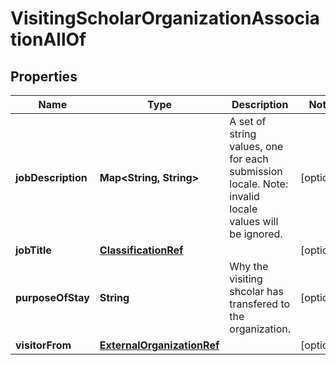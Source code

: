 

# VisitingScholarOrganizationAssociationAllOf

## Properties

Name | Type | Description | Notes
------------ | ------------- | ------------- | -------------
**jobDescription** | **Map&lt;String, String&gt;** | A set of string values, one for each submission locale. Note: invalid locale values will be ignored. |  [optional]
**jobTitle** | [**ClassificationRef**](ClassificationRef.md) |  |  [optional]
**purposeOfStay** | **String** | Why the visiting shcolar has transfered to the organization. |  [optional]
**visitorFrom** | [**ExternalOrganizationRef**](ExternalOrganizationRef.md) |  |  [optional]



